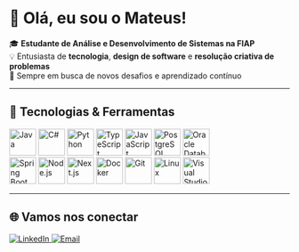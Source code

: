# 👋 Olá, eu sou o Mateus!  

🎓 **Estudante de Análise e Desenvolvimento de Sistemas na FIAP**  
💡 Entusiasta de **tecnologia**, **design de software** e **resolução criativa de problemas**  
🚀 Sempre em busca de novos desafios e aprendizado contínuo  

---

## 🔧 Tecnologias & Ferramentas

<p align="left">
  <!-- Linguagens -->
  <img src="https://skillicons.dev/icons?i=java" title="Java" alt="Java" width="48" height="48"/>
  <img src="https://skillicons.dev/icons?i=cs" title="C#" alt="C#" width="48" height="48"/>
  <img src="https://skillicons.dev/icons?i=python" title="Python" alt="Python" width="48" height="48"/>
  <img src="https://skillicons.dev/icons?i=typescript" title="TypeScript" alt="TypeScript" width="48" height="48"/>
  <img src="https://skillicons.dev/icons?i=javascript" title="JavaScript" alt="JavaScript" width="48" height="48"/>
  
  <!-- Bancos de Dados -->
  <img src="https://skillicons.dev/icons?i=postgres" title="PostgreSQL" alt="PostgreSQL" width="48" height="48"/>
  <img src="https://cdn.jsdelivr.net/gh/devicons/devicon/icons/oracle/oracle-original.svg" title="Oracle Database" alt="Oracle Database" width="48" height="48"/>

  </br>
  
  <!-- Frameworks -->
  <img src="https://skillicons.dev/icons?i=spring" title="Spring Boot" alt="Spring Boot" width="48" height="48"/>
  <img src="https://skillicons.dev/icons?i=nodejs" title="Node.js" alt="Node.js" width="48" height="48"/>
  <img src="https://skillicons.dev/icons?i=next" title="Next.js" alt="Next.js" width="48" height="48"/>
  
  <!-- Ferramentas Gerais -->
  <img src="https://skillicons.dev/icons?i=docker" title="Docker" alt="Docker" width="48" height="48"/>
  <img src="https://skillicons.dev/icons?i=git" title="Git" alt="Git" width="48" height="48"/>
  <img src="https://skillicons.dev/icons?i=linux" title="Linux" alt="Linux" width="48" height="48"/>
  <img src="https://skillicons.dev/icons?i=vscode" title="Visual Studio Code" alt="Visual Studio Code" width="48" height="48"/>
</p>

---

## 🌐 Vamos nos conectar

<p align="left">
  <a href="https://linkedin.com/in/mtslma" target="_blank">
    <img src="https://img.shields.io/badge/LinkedIn-0A66C2?style=for-the-badge&logo=linkedin&logoColor=white" alt="LinkedIn">
  </a>
  
  <a href="mailto:devmtslma@gmail.com" target="_blank">
    <img src="https://img.shields.io/badge/Email-EA4335?style=for-the-badge&logo=gmail&logoColor=white" alt="Email">
  </a>
</p>



